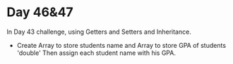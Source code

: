 # Day 46&47
In Day 43 challenge, using Getters and Setters and Inheritance.

* Create Array to store students name and Array to store GPA of students 'double' Then assign each student name with his GPA. 